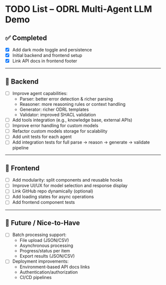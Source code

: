 # TODO List – ODRL Multi-Agent LLM Demo

## ✅ Completed
- [x] Add dark mode toggle and persistence
- [x] Initial backend and frontend setup
- [x] Link API docs in frontend footer

---

## 🔹 Backend
- [ ] Improve agent capabilities:
  - Parser: better error detection & richer parsing
  - Reasoner: more reasoning rules or context handling
  - Generator: richer ODRL templates
  - Validator: improved SHACL validation
- [ ] Add tools integration (e.g., knowledge base, external APIs)
- [ ] Improve error handling for custom models
- [ ] Refactor custom models storage for scalability
- [ ] Add unit tests for each agent
- [ ] Add integration tests for full parse → reason → generate → validate pipeline

---

## 🔹 Frontend
- [ ] Add modularity: split components and reusable hooks
- [ ] Improve UI/UX for model selection and response display
- [ ] Link GitHub repo dynamically (optional)
- [ ] Add loading states for async operations
- [ ] Add frontend component tests

---

## 🔹 Future / Nice-to-Have
- [ ] Batch processing support:
  - File upload (JSON/CSV)
  - Asynchronous processing
  - Progress/status per item
  - Export results (JSON/CSV)
- [ ] Deployment improvements:
  - Environment-based API docs links
  - Authentication/authorization
  - CI/CD pipelines
